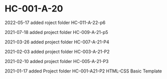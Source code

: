 # HC-001-A-20

2022-05-17 added roject folder HC-011-A-22-p6

2021-07-18 added project folder HC-009-A-21-p5

2021-03-26 added project folder HC-007-A-21-P4

2021-02-03 added project folder HC-003-A-21-P2

2021-02-10 added project folder HC-005-A-21-P3

2021-01-17 added Project folder HC-001-A21-P2 HTML-CSS Basic Template

